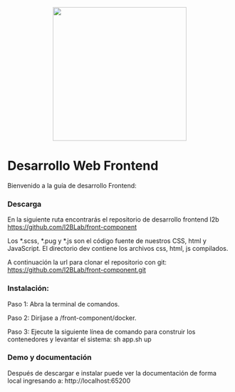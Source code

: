 <p align="center">
<img src="https://www.i2btech.com/wp-content/uploads/2019/02/logo_i2btech_header.svg" width="300">
</p>

Desarrollo Web Frontend
=====

Bienvenido a la guía de desarrollo Frontend:

### Descarga
En la siguiente ruta encontrarás el repositorio de desarrollo frontend I2b https://github.com/I2BLab/front-component

Los *.scss, *.pug y *.js son el código fuente de nuestros CSS, html y JavaScript. El directorio dev contiene los archivos css, html, js compilados.

A continuación la url para clonar el repositorio con git: https://github.com/I2BLab/front-component.git

### Instalación:
Paso 1: Abra la terminal de comandos.

Paso 2: Diríjase a /front-component/docker.

Paso 3: Ejecute la siguiente línea de comando para construir los contenedores y levantar el sistema: sh app.sh up

### Demo y documentación
Después de descargar e instalar puede ver la documentación de forma local ingresando a: http://localhost:65200
